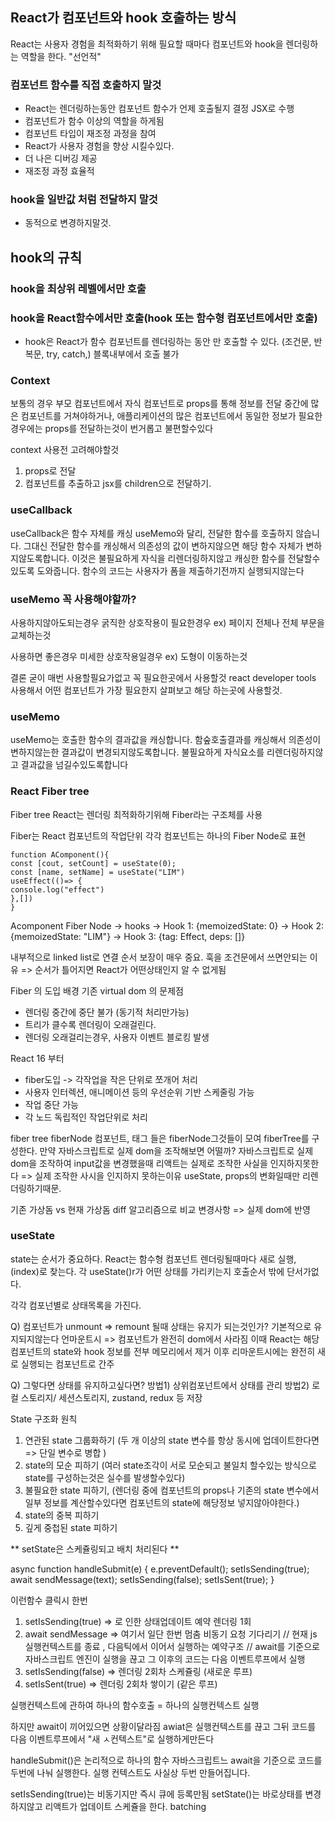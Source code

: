 ## React가 컴포넌트와 hook 호출하는 방식

React는 사용자 경험을 최적화하기 위해 필요할 때마다 컴포넌트와 hook을 렌더링하는 역할을 한다.
"선언적"

### 컴포넌트 함수를 직접 호출하지 말것

- React는 렌더링하는동안 컴포넌트 함수가 언제 호출될지 결정 JSX로 수행
- 컴포넌트가 함수 이상의 역할을 하게됨
- 컴포넌트 타입이 재조정 과정을 참여
- React가 사용자 경험을 향상 시킬수있다.
- 더 나은 디버깅 제공
- 재조정 과정 효율적

### hook을 일반값 처럼 전달하지 말것

- 동적으로 변경하지말것.

## hook의 규칙

### hook을 최상위 레벨에서만 호출

### hook을 React함수에서만 호출(hook 또는 함수형 컴포넌트에서만 호출)

- hook은 React가 함수 컴포넌트를 렌더링하는 동안 만 호출할 수 있다. (조건문, 반복문, try, catch,) 블록내부에서 호출 불가

### Context

보통의 경우 부모 컴포넌트에서 자식 컴포넌트로 props를 통해 정보를 전달
중간에 많은 컴포넌트를 거쳐야하거나, 애플리케이션의 많은 컴포넌트에서 동일한 정보가 필요한경우에는 props를 전달하는것이 번거롭고 불편할수있다

context 사용전 고려해야할것

1. props로 전달
2. 컴포넌트를 추출하고 jsx를 children으로 전달하기.

### useCallback

useCallback은 함수 자체를 캐싱
useMemo와 달리, 전달한 함수를 호출하지 않습니다.
그대신 전달한 함수를 캐싱해서 의존성의 값이 변하지않으면 해당 함수 자체가 변하지않도록합니다.
이것은 불필요하게 자식을 리렌더링하지않고 캐싱한 함수를 전달할수 있도록 도와줍니다.
함수의 코드는 사용자가 폼을 제출하기전까지 실행되지않는다

### useMemo 꼭 사용해야할까?

사용하지않아도되는경우
굵직한 상호작용이 필요한경우 ex) 페이지 전체나 전체 부문을 교체하는것

사용하면 좋은경우
미세한 상호작용일경우 ex) 도형이 이동하는것

결론
굳이 매번 사용할필요가없고 꼭 필요한곳에서 사용할것
react developer tools 사용해서 어떤 컴포넌트가 가장 필요한지 살펴보고 해당 하는곳에 사용할것.

### useMemo

useMemo는 호출한 함수의 결과값을 캐싱합니다.
함숲호출결과를 캐싱해서 의존성이 변하지않는한 결과값이 변경되지않도록합니다.
불필요하게 자식요소를 리렌더링하지않고 결과값을 넘길수있도록합니다

### React Fiber tree

Fiber tree
React는 렌더링 최적화하기위해 Fiber라는 구조체를 사용

Fiber는 React 컴포넌트의 작업단위
각각 컴포넌트는 하나의 Fiber Node로 표현

```
function AComponent(){
const [cout, setCount] = useState(0);
const [name, setName] = useState("LIM")
useEffect(()=> {
console.log("effect")
},[])
}
```

Acomponent Fiber Node
-> hooks
-> Hook 1: {memoizedState: 0}
-> Hook 2: {memoizedState: "LIM"}
-> Hook 3: {tag: Effect, deps: []}

내부적으로 linked list로 연결 순서 보장이 매우 중요.
훅을 조건문에서 쓰면안되는 이유 => 순서가 틀어지면 React가 어떤상태인지 알 수 없게됨

Fiber 의 도입 배경
기존 virtual dom 의 문제점

- 렌더링 중간에 중단 불가 (동기적 처리만가능)
- 트리가 클수록 렌더링이 오래걸린다.
- 렌더링 오래걸리는경우, 사용자 이벤트 블로킹 발생

React 16 부터

- fiber도입 -> 각작업을 작은 단위로 쪼개어 처리
- 사용자 인터렉션, 애니메이션 등의 우선순위 기반 스케줄링 가능
- 작업 중단 가능
- 각 노드 독립적인 작업단위로 처리

fiber tree fiberNode
컴포넌트, 태그 들은 fiberNode그것들이 모여 fiberTree를 구성한다.
만약 자바스크립트로 실제 dom을 조작해보면 어떨까?
자바스크립트로 실제 dom을 조작하여 input값을 변경했을때
리액트는 실제로 조작한 사실을 인지하지못한다
=> 실제 조작한 사시을 인지하지 못하는이유
useState, props의 변화일때만 리렌더링하기때문.

기존 가상돔 vs 현재 가상돔 diff 알고리즘으로 비교
변경사항 => 실제 dom에 반영

### useState

state는 순서가 중요하다.
React는 함수형 컴포넌트 렌더링될때마다 새로 실행, (index)로 찾는다.
각 useState()r가 어떤 상태를 가리키는지 호출순서 밖에 단서가없다.

각각 컴포넌별로 상태목록을 가진다.

Q) 컴포넌트가 unmount => remount 될때 상태는 유지가 되는것인가?
기본적으로 유지되지않는다
언마운트시 => 컴포넌트가 완전히 dom에서 사라짐
이때 React는 해당 컴포넌트의 state와 hook 정보를 전부 메모리에서 제거
이후 리마운트시에는 완전히 새로 실행되는 컴포넌트로 간주

Q) 그렇다면 상태를 유지하고싶다면?
방법1) 상위컴포넌트에서 상태를 관리
방법2) 로컬 스토리지/ 세션스토리지, zustand, redux 등 저장

State 구조화 원칙

1. 연관된 state 그룹화하기 (두 개 이상의 state 변수를 항상 동시에 업데이트한다면 => 단일 변수로 병합 )
2. state의 모순 피하기 (여러 state조각이 서로 모순되고 불일치 할수있는 방식으로 state를 구성하는것은 실수를 발생할수있다)
3. 불필요한 state 피하기, (렌더링 중에 컴포넌트의 props나 기존의 state 변수에서 일부 정보를 계산할수있다면 컴포넌트의 state에 해당정보 넣지않아야한다.)
4. state의 중복 피하기
5. 깊게 중첩된 state 피하기

** setState은 스케쥴링되고 배치 처리된다 **

async function handleSubmit(e) {
e.preventDefault();
setIsSending(true);
await sendMessage(text);
setIsSending(false);
setIsSent(true);
}

이런함수 클릭시 한번

1. setIsSending(true) => 로 인한 상태업데이트 예약 렌더링 1회
2. await sendMessage => 여기서 일단 한번 멈춤 비동기 요청 기다리기 // 현재 js 실행컨텍스트를 종료 , 다음틱에서 이어서 실행하는 예약구조 // await를 기준으로 자바스크립트 엔진이 실행을 끊고 그 이후의 코드는 다음 이벤트루프에서 실행
3. setIsSending(false) => 렌더링 2회차 스케쥴링 (새로운 루프)
4. setIsSent(true) => 렌더링 2회차 쌓이기 (같은 루프)

실행컨텍스트에 관하여
하나의 함수호출 = 하나의 실행컨텍스트 실행

하지만 await이 끼어있으면 상황이달라짐
awiat은 실행컨텍스트를 끊고
그뒤 코드를 다음 이벤트루프에서 "새 ㅅ컨텍스트"로 실행하게만든다

handleSubmit()은 논리적으로 하나의 함수
자바스크립트느 await을 기준으로 코드를 두번에 나눠 실행한다.
실행 컨텍스트도 사실상 두번 만들어집니다.

setIsSending(true)는 비동기지만 즉시 큐에 등록만됨
setState()는 바로상태를 변경하지않고
리액트가 업데이트 스케쥴을 한다. batching
